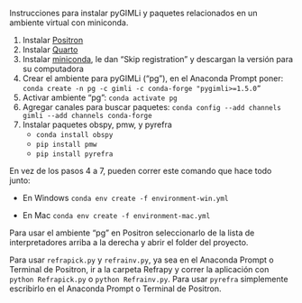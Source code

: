 Instrucciones para instalar pyGIMLi y paquetes relacionados en un ambiente virtual con miniconda.

1.  Instalar [Positron](https://positron.posit.co/download.html)
2.  Instalar [Quarto](https://quarto.org/docs/get-started/)
3.  Instalar [miniconda](https://www.anaconda.com/download), le dan “Skip registration” y descargan la versión para su computadora
4.  Crear el ambiente para pyGIMLi (“pg”), en el Anaconda Prompt poner: `conda create -n pg -c gimli -c conda-forge "pygimli>=1.5.0”`
5.  Activar ambiente “pg”: `conda activate pg`
6.  Agregar canales para buscar paquetes: `conda config --add channels gimli --add channels conda-forge`
7.  Instalar paquetes obspy, pmw, y pyrefra
    -   `conda install obspy`
    -   `pip install pmw`
    -   `pip install pyrefra`

En vez de los pasos 4 a 7, pueden correr este comando que hace todo junto:

-   En Windows `conda env create -f environment-win.yml`

-   En Mac `conda env create -f environment-mac.yml`

Para usar el ambiente “pg” en Positron seleccionarlo de la lista de interpretadores arriba a la derecha y abrir el folder del proyecto.

Para usar `refrapick.py` y `refrainv.py`, ya sea en el Anaconda Prompt o Terminal de Positron, ir a la carpeta Refrapy y correr la aplicación con `python Refrapick.py` o `python Refrainv.py`. Para usar `pyrefra` simplemente escribirlo en el Anaconda Prompt o Terminal de Positron.